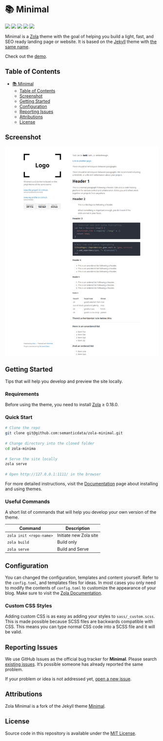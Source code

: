 # 📚 Minimal

<p align="">
  <img src="https://img.shields.io/github/languages/code-size/semanticdata/zola-minimal" />
  <img src="https://img.shields.io/github/repo-size/semanticdata/zola-minimal" />
  <img src="https://img.shields.io/github/commit-activity/t/semanticdata/zola-minimal" />
  <img src="https://img.shields.io/github/last-commit/semanticdata/zola-minimal" />
  <img src="https://img.shields.io/website/https/semanticdata.github.io/zola-minimal.svg" />
</p>

Minimal is a [Zola](https://www.getzola.org) theme with the goal of helping you build a light, fast, and SEO ready landing page or website. It is based on the [Jekyll](https://jekyllrb.com/) theme with [the same name](https://github.com/pages-themes/minimal).

Check out the [demo](https://semanticdata.github.io/zola-minimal/).

## Table of Contents

- [📚 Minimal](#-minimal)
  - [Table of Contents](#table-of-contents)
  - [Screenshot](#screenshot)
  - [Getting Started](#getting-started)
  - [Configuration](#configuration)
  - [Reporting Issues](#reporting-issues)
  - [Attributions](#attributions)
  - [License](#license)

## Screenshot

![theme screenshot](screenshot-1.png)

## Getting Started

Tips that will help you develop and preview the site locally.

### Requirements

Before using the theme, you need to install [Zola](https://www.getzola.org/documentation/getting-started/installation/) ≥ 0.18.0.

### Quick Start

```sh
# Clone the repo
git clone git@github.com:semanticdata/zola-minimal.git

# Change directory into the cloned folder
cd zola-minima

# Serve the site locally
zola serve

# Open http://127.0.0.1:1111/ in the browser
```

For more detailed instructions, visit the [Documentation](https://www.getzola.org/documentation/themes/installing-and-using-themes/) page about installing and using themes.

### Useful Commands

A short list of commands that will help you develop your own version of the theme.

| Command                 | Description            |
| ----------------------- | ---------------------- |
| `zola init <repo-name>` | Initiate new Zola site |
| `zola build`            | Build only             |
| `zola serve`            | Build and Serve        |

## Configuration

You can changed the configuration, templates and content yourself. Refer to the `config.toml`, and templates files for ideas. In most cases you only need to modify the contents of `config.toml` to customize the appearance of your blog. Make sure to visit the [Zola Documentation](https://www.getzola.org/documentation/getting-started/overview/).

### Custom CSS Styles

Adding custom CSS is as easy as adding your styles to `sass/_custom.scss`. This is made possible because SCSS files are backwards compatible with CSS. This means you can type normal CSS code into a SCSS file and it will be valid.

## Reporting Issues

We use GitHub Issues as the official bug tracker for **Minimal**. Please
search [existing issues](https://github.com/semanticdata/zola-minimal/issues). It’s possible someone has already reported the same problem.

If your problem or idea is not addressed yet, [open a new issue](https://github.com/semanticdata/zola-minimal/issues/new).

## Attributions

Zola Minimal is a fork of the Jekyll theme [Minimal](https://github.com/pages-themes/minimal).

## License

Source code in this repository is available under the [MIT License](LICENSE).
